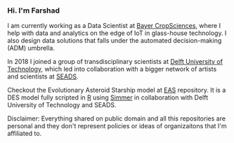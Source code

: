 ### Hi. I'm Farshad

I am currently working as a Data Scientist at [Bayer CropSciences](https://www.cropscience.bayer.com/),
where I help with data and analytics on the edge of IoT in glass-house technology.  I also design data solutions that falls under the automated decision-making (ADM) umbrella.

In 2018 I joined a group of transdisciplinary scientists at [Delft University of Technology](https://www.tudelft.nl/en/),
which led into collaboration with a bigger network of artists and scientists at [SEADS](https://seads.network/).

Checkout the Evolutionary Asteroid Starship model at [EAS](https://github.com/farst/EAS) repository. It is a DES model fully scripted in [R](https://www.r-project.org) using [Simmer](https://r-simmer.org) in collaboration with Delft University of Technology and SEADS.  

Disclaimer: Everything shared on public domain and all this repositories are personal and they don't represent policies or ideas of organizaitons that I'm affiliated to.
